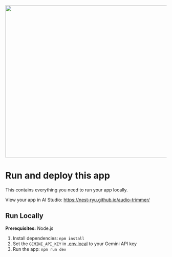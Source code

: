 <div align="center">
<img width="1200" height="475" alt="GHBanner" src="https://github.com/user-attachments/assets/0aa67016-6eaf-458a-adb2-6e31a0763ed6" />
</div>


# Run and deploy this app

This contains everything you need to run your app locally.

View your app in AI Studio: 
https://nest-ryu.github.io/audio-trimmer/


## Run Locally

**Prerequisites:**  Node.js

1. Install dependencies:
   `npm install`
2. Set the `GEMINI_API_KEY` in [.env.local](.env.local) to your Gemini API key
3. Run the app:
   `npm run dev`
